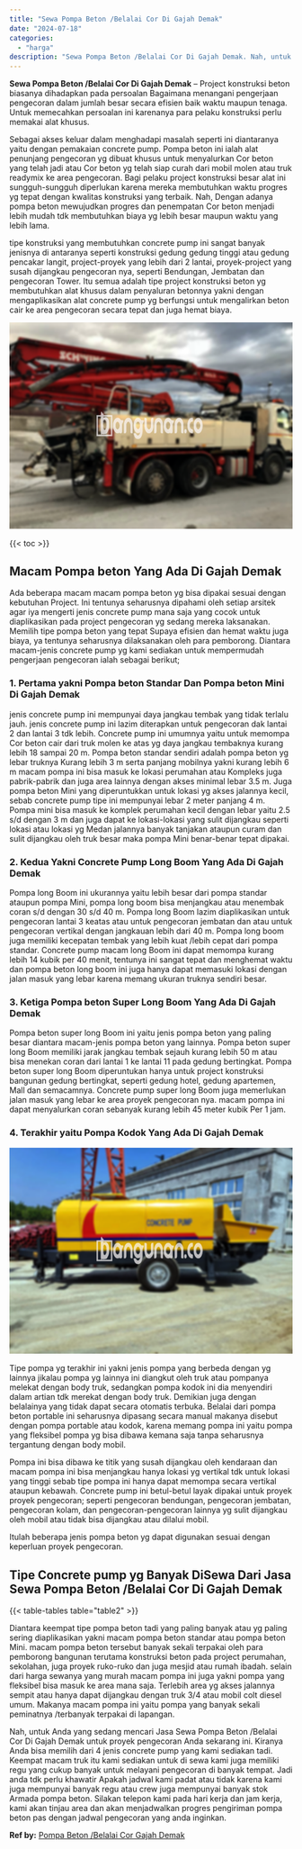 ```yaml
---
title: "Sewa Pompa Beton /Belalai Cor Di Gajah Demak"
date: "2024-07-18"
categories: 
  - "harga"
description: "Sewa Pompa Beton /Belalai Cor Di Gajah Demak. Nah, untuk Anda yang sedang mencari Jasa Sewa Pompa Beton /Belalai Cor Di Gajah Demak untuk proyek pengecoran A..."
---
```


**Sewa Pompa Beton /Belalai Cor Di Gajah Demak** – Project konstruksi beton biasanya dihadapkan pada persoalan Bagaimana menangani pengerjaan pengecoran dalam jumlah besar secara efisien baik waktu maupun tenaga. Untuk memecahkan persoalan ini karenanya para pelaku konstruksi perlu memakai alat khusus.

Sebagai akses keluar dalam menghadapi masalah seperti ini diantaranya yaitu dengan pemakaian concrete pump. Pompa beton ini ialah alat penunjang pengecoran yg dibuat khusus untuk menyalurkan Cor beton yang telah jadi atau Cor beton yg telah siap curah dari mobil molen atau truk readymix ke area pengecoran. Bagi pelaku project konstruksi besar alat ini sungguh-sungguh diperlukan karena mereka membutuhkan waktu progres yg tepat dengan kwalitas konstruksi yang terbaik. Nah, Dengan adanya pompa beton mewujudkan progres dan penempatan Cor beton menjadi lebih mudah tdk membutuhkan biaya yg lebih besar maupun waktu yang lebih lama.

tipe konstruksi yang membutuhkan concrete pump ini sangat banyak jenisnya di antaranya seperti konstruksi gedung gedung tinggi atau gedung pencakar langit, project-proyek yang lebih dari 2 lantai, proyek-project yang susah dijangkau pengecoran nya, seperti Bendungan, Jembatan dan pengecoran Tower. Itu semua adalah tipe project konstruksi beton yg membutuhkan alat khusus dalam penyaluran betonnya yakni dengan mengaplikasikan alat concrete pump yg berfungsi untuk mengalirkan beton cair ke area pengecoran secara tepat dan juga hemat biaya.

![Sewa Pompa Beton /Belalai Cor Di Gajah Demak](/images/sewa-concrete-pump-39.png)

{{< toc >}}

## Macam Pompa beton Yang Ada Di Gajah Demak

Ada beberapa macam macam pompa beton yg bisa dipakai sesuai dengan kebutuhan Project. Ini tentunya seharusnya dipahami oleh setiap arsitek agar iya mengerti jenis concrete pump mana saja yang cocok untuk diaplikasikan pada project pengecoran yg sedang mereka laksanakan. Memilih tipe pompa beton yang tepat Supaya efisien dan hemat waktu juga biaya, ya tentunya seharusnya dilaksanakan oleh para pemborong. Diantara macam-jenis concrete pump yg kami sediakan untuk mempermudah pengerjaan pengecoran ialah sebagai berikut;

### 1\. Pertama yakni Pompa beton Standar Dan Pompa beton Mini Di Gajah Demak

jenis concrete pump ini mempunyai daya jangkau tembak yang tidak terlalu jauh. jenis concrete pump ini lazim diterapkan untuk pengecoran dak lantai 2 dan lantai 3 tdk lebih. Concrete pump ini umumnya yaitu untuk memompa Cor beton cair dari truk molen ke atas yg daya jangkau tembaknya kurang lebih 18 sampai 20 m. Pompa beton standar sendiri adalah pompa beton yg lebar truknya Kurang lebih 3 m serta panjang mobilnya yakni kurang lebih 6 m macam pompa ini bisa masuk ke lokasi perumahan atau Kompleks juga pabrik-pabrik dan juga area lainnya dengan akses minimal lebar 3.5 m. Juga pompa beton Mini yang diperuntukkan untuk lokasi yg akses jalannya kecil, sebab concrete pump tipe ini mempunyai lebar 2 meter panjang 4 m. Pompa mini bisa masuk ke komplek perumahan kecil dengan lebar yaitu 2.5 s/d dengan 3 m dan juga dapat ke lokasi-lokasi yang sulit dijangkau seperti lokasi atau lokasi yg Medan jalannya banyak tanjakan ataupun curam dan sulit dijangkau oleh truk besar maka pompa Mini benar-benar tepat dipakai.

### 2\. Kedua Yakni Concrete Pump Long Boom Yang Ada Di Gajah Demak

Pompa long Boom ini ukurannya yaitu lebih besar dari pompa standar ataupun pompa Mini, pompa long boom bisa menjangkau atau menembak coran s/d dengan 30 s/d 40 m. Pompa long Boom lazim diaplikasikan untuk pengecoran lantai 3 keatas atau untuk pengecoran jembatan dan atau untuk pengecoran vertikal dengan jangkauan lebih dari 40 m. Pompa long boom juga memiliki kecepatan tembak yang lebih kuat /lebih cepat dari pompa standar. Concrete pump macam long Boom ini dapat memompa kurang lebih 14 kubik per 40 menit, tentunya ini sangat tepat dan menghemat waktu dan pompa beton long boom ini juga hanya dapat memasuki lokasi dengan jalan masuk yang lebar karena memang ukuran truknya sendiri besar.

### 3\. Ketiga Pompa beton Super Long Boom Yang Ada Di Gajah Demak

Pompa beton super long Boom ini yaitu jenis pompa beton yang paling besar diantara macam-jenis pompa beton yang lainnya. Pompa beton super long Boom memiliki jarak jangkau tembak sejauh kurang lebih 50 m atau bisa menekan coran dari lantai 1 ke lantai 11 pada gedung bertingkat. Pompa beton super long Boom diperuntukan hanya untuk project konstruksi bangunan gedung bertingkat, seperti gedung hotel, gedung apartemen, Mall dan semacamnya. Concrete pump super long Boom juga memerlukan jalan masuk yang lebar ke area proyek pengecoran nya. macam pompa ini dapat menyalurkan coran sebanyak kurang lebih 45 meter kubik Per 1 jam.

### 4\. Terakhir yaitu Pompa Kodok Yang Ada Di Gajah Demak

![Sewa Pompa Beton /Belalai Cor Di Gajah Demak](/images/sewa-concrete-pump-09.png)

Tipe pompa yg terakhir ini yakni jenis pompa yang berbeda dengan yg lainnya jikalau pompa yg lainnya ini diangkut oleh truk atau pompanya melekat dengan body truk, sedangkan pompa kodok ini dia menyendiri dalam artian tdk merekat dengan body truk. Demikian juga dengan belalainya yang tidak dapat secara otomatis terbuka. Belalai dari pompa beton portable ini seharusnya dipasang secara manual makanya disebut dengan pompa portable atau kodok, karena memang pompa ini yaitu pompa yang fleksibel pompa yg bisa dibawa kemana saja tanpa seharusnya tergantung dengan body mobil.

Pompa ini bisa dibawa ke titik yang susah dijangkau oleh kendaraan dan macam pompa ini bisa menjangkau hanya lokasi yg vertikal tdk untuk lokasi yang tinggi sebab tipe pompa ini hanya dapat memompa secara vertikal ataupun kebawah. Concrete pump ini betul-betul layak dipakai untuk proyek proyek pengecoran; seperti pengecoran bendungan, pengecoran jembatan, pengecoran kolam, dan pengecoran-pengecoran lainnya yg sulit dijangkau oleh mobil atau tidak bisa dijangkau atau dilalui mobil.

Itulah beberapa jenis pompa beton yg dapat digunakan sesuai dengan keperluan proyek pengecoran.

## Tipe Concrete pump yg Banyak DiSewa Dari Jasa Sewa Pompa Beton /Belalai Cor Di Gajah Demak

{{< table-tables table="table2" >}}

Diantara keempat tipe pompa beton tadi yang paling banyak atau yg paling sering diaplikasikan yakni macam pompa beton standar atau pompa beton Mini. macam pompa beton tersebut banyak sekali terpakai oleh para pemborong bangunan terutama konstruksi beton pada project perumahan, sekolahan, juga proyek ruko-ruko dan juga mesjid atau rumah ibadah. selain dari harga sewanya yang murah macam pompa ini juga yakni pompa yang fleksibel bisa masuk ke area mana saja. Terlebih area yg akses jalannya sempit atau hanya dapat dijangkau dengan truk 3/4 atau mobil colt diesel umum. Makanya macam pompa ini yaitu pompa yang banyak sekali peminatnya /terbanyak terpakai di lapangan.

Nah, untuk Anda yang sedang mencari Jasa Sewa Pompa Beton /Belalai Cor Di Gajah Demak untuk proyek pengecoran Anda sekarang ini. Kiranya Anda bisa memilih dari 4 jenis concrete pump yang kami sediakan tadi. Keempat macam truk itu kami sediakan untuk di sewa kami juga memiliki regu yang cukup banyak untuk melayani pengecoran di banyak tempat. Jadi anda tdk perlu khawatir Apakah jadwal kami padat atau tidak karena kami juga mempunyai banyak regu atau crew juga mempunyai banyak stok Armada pompa beton. Silakan telepon kami pada hari kerja dan jam kerja, kami akan tinjau area dan akan menjadwalkan progres pengiriman pompa beton pas dengan jadwal pengecoran yang anda inginkan.

**Ref by:** [Pompa Beton /Belalai Cor Gajah Demak](https://id.wikipedia.org/wiki/Pompa)

